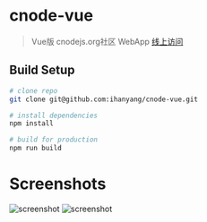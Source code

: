 # cnode-vue

> Vue版 cnodejs.org社区 WebApp [线上访问](https://hanyang.me/cnode)

## Build Setup

``` bash
# clone repo
git clone git@github.com:ihanyang/cnode-vue.git

# install dependencies
npm install

# build for production
npm run build
```
# Screenshots

![screenshot](https://github.com/ihanyang/cnode-vue/blob/master/static/screenshot-1.gif)
![screenshot](https://github.com/ihanyang/cnode-vue/blob/master/static/screenshot-2.png)